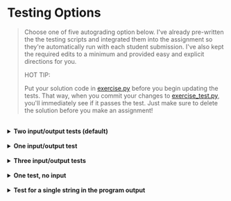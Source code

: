 # Testing Options

> Choose one of five autograding option below. I've already pre-written the the testing scripts and integrated them into the assignment so they're automatically run with each student submission. I've also kept the required edits to a minimum and provided easy and explicit directions for you.
> 
> HOT TIP:
>
> Put your solution code in [exercise.py](../src/exercise.py) before you begin updating the tests. That way, when you commit your changes to [exercise_test.py](../tests/test_exercise.py), you'll immediately see if it passes the test. Just make sure to delete the solution before you make an assignment!


<br>
<details>
  <summary><b>Two input/output tests (default)</b></summary>

> This test will execute your student's program twice. You supply the input and expected output for each execution. It captures the program output in it's entirety.
    
<br>

Update [lines 9-13](../tests/test_exercise.py#L9) of test_exercise.py

- The inputs should be a list of strings.
    - Exclude any ```input()``` function prompts.
    - Exclude newline characters (```\n```).
    
- The outputs should be a list of strings.
    - Each string in the list should correspond to a complete line of output on the console.
    - Exclude any ```input()``` function prompts (only include ```print()``` function output)
    - Exclude newline characters and blank lines (```\n```).
    
- Finished Example:
  ```Python
   9 inp_1 = ['1']
  10 out_1 = ['1 plus 1 is 2', '1 plus 2 is 3', '1 plus 3 is 4']
  11 
  12 inp_2 = ['2']
  13 out_2 = ['2 plus 1 is 3', '2 plus 2 is 4', '2 plus 3 is 5']
  ```
</details>

<br>
<details>
  <summary><b>One input/output test</b></summary>

> This test will execute your student's program once. You supply the input and expected output. It captures the program output in it's entirety. You'll need to remove the second input/output pair in the file by following the directions below:

<br>

- Assign the value of the program input to the variable ```inp_1``` on [line 9](../tests/test_exercise.py#L9) of test_exercise.py
  - It should be a list of string(s) 
  - Exclude any ```input()``` function prompts.
  - Exclude newline characters (```\n```).
    
- Assign the value to the expected program output to the variable ```out_1``` on line 10
  - It should be a list of string(s) 
  - Each string in the list should correspond to a complete line of output on the console.
  - Exclude any ```input()``` function prompts (only include ```print()``` function output)
  - Exclude newline characters and blank lines (\n).

- Delete lines 12-14: ```inp_2``` and ```out_2```
  
- At (now) line 13, delete ```, (inp_2, out_2)``` from the decorator.
  
- Finished Example:
  ```Python
  09 inp_1 = ['1']
  10 out_1 = ['1 plus 1 is 2', '1 plus 2 is 3', '1 plus 3 is 4']
  11   
  12 # run the test function for each input/output pair
  13 @pytest.mark.parametrize("test_input, expected", [(inp_1, out_1)])
  ```

</details>

<br>
<details>
  <summary><b>Three input/output tests</b></summary>

> This test will execute your student's program three times. You supply the input and expected output for each execution. It captures the program output in it's entirety. You'll need to add a third input/output pair in the file by following the directions below:
    
<br>

- Move the code on [line 15](../tests/test_exercise.py#L15) down three lines to line 18

- Insert ```inp_3 = []``` on line 15, and ```out_3 = []``` on line 16

- Assign the value of the program inputs to ```inp_1```, ```inp_2```, and ```inp_3```:
  - They should be a lists of string(s) 
  - Exclude any ```input()``` function prompts.
  - Exclude newline characters (```\n```).
    
- Assign the value to the expected program output to ```out_1```, ```out_2```, ```out_3```:
  - They should be a lists of string(s) 
  - Each string in the list should correspond to a complete line of output on the console.
  - Exclude any ```input()``` function prompts (only include ```print()``` function output)
  - Exclude newline characters and blank lines (\n).
  
- At (now) line 19, add ```, (inp_3, out_3)``` to the decorator.
  
- Finished Example:
  ```Python
  09 inp_1 = ['1']
  10 out_1 = ['1 plus 1 is 2', '1 plus 2 is 3', '1 plus 3 is 4']
  11 
  12 inp_2 = ['2']
  13 out_2 = ['2 plus 1 is 3', '2 plus 2 is 4', '2 plus 3 is 5']
  14
  15 inp_3 = ['3']
  16 out_3 = ['3 plus 1 is 4', '3 plus 2 is 5', '3 plus 3 is 6']
  17
  18 # run the test function for each input/output pair
  19 @pytest.mark.parametrize("test_input, expected", [(inp_1, out_1), (inp_2, out_2), (inp_3, out_3)])
  ```

</details>

<br>
<details>
  <summary><b>One test, no input</b></summary>

> This test will execute your student's program once. You supply the expected output. It captures the program output in it's entirety. You'll need to remove the second input/output pair in the file by following the directions below:
    
<br>

- Leave the value of ```inp_1``` on [line 9](../tests/test_exercise.py#L9) as an empty list
    
- Assign the value to the expected program output to ```out_1``` on line 10
  - It should be a list of string(s) 
  - Each string in the list should correspond to a complete line of output on the console.
  - Exclude any ```input()``` function prompts (only include ```print()``` function output)
  - Exclude newline characters and blank lines (```\n```).

- Delete lines 12-14: ```inp_2``` and ```out_2```
  
- At (now) line 13, delete ```, (inp_2, out_2)``` from the decorator.
  
- Finished Example:
  ```Python
   9 inp_1 = []
  10 out_1 = ['hello']
  11   
  12 # run the test function for each input/output pair
  13 @pytest.mark.parametrize("test_input, expected", [(inp_1, out_1)])
  ```

</details>

<br>
<details>
  <summary><b>Test for a single string in the program output</b></summary>

> This test will execute your student's program twice. You supply the input and the test string. The test captures the program output in it's entirety. Then it tests if the given string is in the program output.
    
<br>

Update [lines 9-13](../tests/test_exercise.py#L9) of test_exercise.py

- Assign the program inputs to ```inp_1``` and ```inp_2```:
  - They should be lists of string(s) 
  - Exclude any ```input()``` function prompts.
  - Exclude newline characters (```\n```).
    
- Assign the test strings to ```out_1``` and ```out_2```
    - They should each be a single string enclosed in quotes.
    
- Delete lines 28-32. This code reformats the captured program output, it will break our test.

- change the assert statement to ```assert expected in out```
    
- Finished Example:
  ```Python
  09 inp_1 = ['1', '1']
  10 out_1 = '2'
  11
  12 inp_1 = ['2', '3']
  13 out_1 = '5'
  ..
  ..
  26 out, err = capsys.readouterr()
  27
  28 # Test if the expected output was in the actual output:
  29 assert expected in out
  ```
  <br>
</details>
